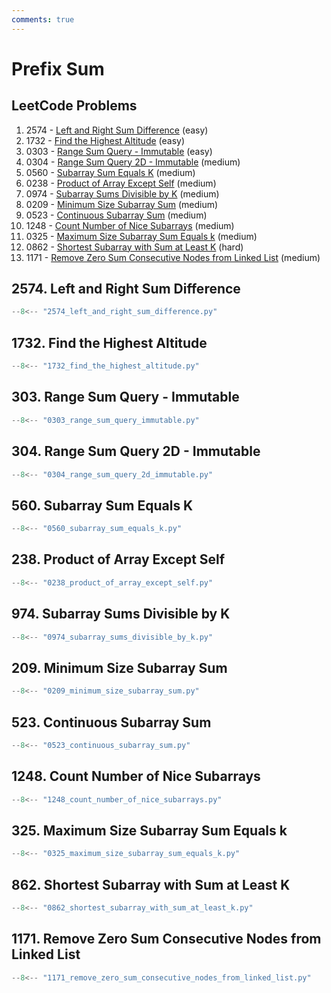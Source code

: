 ```yaml
---
comments: true
---
```


# Prefix Sum

## LeetCode Problems

1. 2574 - [Left and Right Sum Difference](https://leetcode.com/problems/left-and-right-sum-differences/) (easy)
2. 1732 - [Find the Highest Altitude](https://leetcode.com/problems/find-the-highest-altitude/) (easy)
3. 0303 - [Range Sum Query - Immutable](https://leetcode.com/problems/range-sum-query-immutable/) (easy)
4. 0304 - [Range Sum Query 2D - Immutable](https://leetcode.com/problems/range-sum-query-2d-immutable/) (medium)
5. 0560 - [Subarray Sum Equals K](https://leetcode.com/problems/subarray-sum-equals-k/) (medium)
6. 0238 - [Product of Array Except Self](https://leetcode.com/problems/product-of-array-except-self/) (medium)
7. 0974 - [Subarray Sums Divisible by K](https://leetcode.com/problems/subarray-sums-divisible-by-k/) (medium)
8. 0209 - [Minimum Size Subarray Sum](https://leetcode.com/problems/minimum-size-subarray-sum/) (medium)
9. 0523 - [Continuous Subarray Sum](https://leetcode.com/problems/continuous-subarray-sum/) (medium)
10. 1248 - [Count Number of Nice Subarrays](https://leetcode.com/problems/count-number-of-nice-subarrays/) (medium)
11. 0325 - [Maximum Size Subarray Sum Equals k](https://leetcode.com/problems/maximum-size-subarray-sum-equals-k/) (medium)
12. 0862 - [Shortest Subarray with Sum at Least K](https://leetcode.com/problems/shortest-subarray-with-sum-at-least-k/) (hard)
13. 1171 - [Remove Zero Sum Consecutive Nodes from Linked List](https://leetcode.com/problems/remove-zero-sum-consecutive-nodes-from-linked-list/) (medium)

## 2574. Left and Right Sum Difference

```python
--8<-- "2574_left_and_right_sum_difference.py"
```

## 1732. Find the Highest Altitude

```python
--8<-- "1732_find_the_highest_altitude.py"
```

## 303. Range Sum Query - Immutable

```python
--8<-- "0303_range_sum_query_immutable.py"
```

## 304. Range Sum Query 2D - Immutable

```python
--8<-- "0304_range_sum_query_2d_immutable.py"
```

## 560. Subarray Sum Equals K

```python
--8<-- "0560_subarray_sum_equals_k.py"
```

## 238. Product of Array Except Self

```python
--8<-- "0238_product_of_array_except_self.py"
```

## 974. Subarray Sums Divisible by K

```python
--8<-- "0974_subarray_sums_divisible_by_k.py"
```

## 209. Minimum Size Subarray Sum

```python
--8<-- "0209_minimum_size_subarray_sum.py"
```

## 523. Continuous Subarray Sum

```python
--8<-- "0523_continuous_subarray_sum.py"
```

## 1248. Count Number of Nice Subarrays

```python
--8<-- "1248_count_number_of_nice_subarrays.py"
```

## 325. Maximum Size Subarray Sum Equals k

```python
--8<-- "0325_maximum_size_subarray_sum_equals_k.py"
```

## 862. Shortest Subarray with Sum at Least K

```python
--8<-- "0862_shortest_subarray_with_sum_at_least_k.py"
```

## 1171. Remove Zero Sum Consecutive Nodes from Linked List

```python
--8<-- "1171_remove_zero_sum_consecutive_nodes_from_linked_list.py"
```
